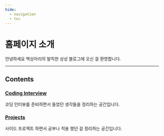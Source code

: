 ```yaml
---
hide:
  - navigation
  - toc
---
```

# 홈페이지 소개

안녕하세요 백상아리의 발칙한 상상 블로그에 오신 걸 환영합니다. 

---

## Contents

### [Coding Interview](/fromitive-blog/coding-interview)

코딩 인터뷰를 준비하면서 들었던 생각들을 정리하는 공간입니다.

### [Projects](/fromitive-blog/project)

사이드 프로젝트 하면서 공부나 적용 했던 걸 정리하는 공간입니다.

